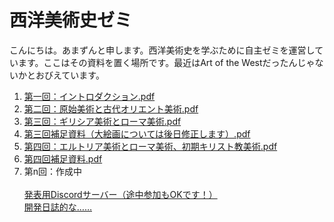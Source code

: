 # 西洋美術史ゼミ

こんにちは。あまずんと申します。西洋美術史を学ぶために自主ゼミを運営しています。ここはその資料を置く場所です。最近はArt of the Westだったんじゃないかとおびえています。<br>

1. [第一回：イントロダクション.pdf](https://github.com/amazuun/Art_of_Europe/files/7860018/default.pdf)
2. [第二回：原始美術と古代オリエント美術.pdf](https://github.com/amazuun/Art_of_Europe/files/7939540/default.pdf)
3. [第三回：ギリシア美術とローマ美術.pdf](https://github.com/amazuun/Art_of_Europe/files/7964125/default.pdf)
4. [第三回補足資料（大絵画については後日修正します）.pdf](https://github.com/amazuun/Art_of_Europe/files/8004019/default.pdf)
5. [第四回：エルトリア美術とローマ美術、初期キリスト教美術.pdf](https://github.com/amazuun/Art_of_Europe/files/8030779/default.pdf)
6. [第四回補足資料.pdf](https://github.com/amazuun/Art_of_Europe/files/8030781/default.pdf)
7. 第n回：作成中<br><br>
[発表用Discordサーバー（途中参加もOKです！）](https://discord.gg/YtEBb8YUps)<br>
[開発日誌的な……](https://unique-fuschia-0d1.notion.site/1d3e94d0c1024df8b13db556b7de5139?v=d6d0b097496040d3a457dde38b88a6f0)
